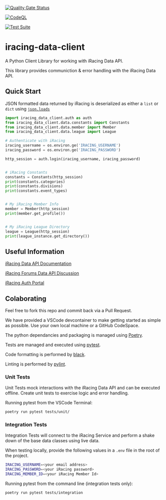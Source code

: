 [![Quality Gate Status](https://sonarcloud.io/api/project_badges/measure?project=tegataiprime_iracing-client&metric=alert_status)](https://sonarcloud.io/summary/new_code?id=tegataiprime_iracing-client)

[![CodeQL](https://github.com/tegataiprime/iracing-client/actions/workflows/github-code-scanning/codeql/badge.svg)](https://github.com/tegataiprime/iracing-client/actions/workflows/github-code-scanning/codeql)

[![Test Suite](https://github.com/tegataiprime/iracing-client/actions/workflows/test-suite.yaml/badge.svg)](https://github.com/tegataiprime/iracing-client/actions/workflows/test-suite.yaml)

# iracing-data-client
A Python Client Library for working with iRacing Data API.

This library provides communiction & error handling with the iRacing Data API.


## Quick Start

JSON formatted data returned by iRacing is deserialized as either a `list` or `dict` using [`json.loads`](https://docs.python.org/3/library/json.html)

```python
import iracing_data_client.auth as auth
from iracing_data_client.data.constants import Constants
from iracing_data_client.data.member import Member
from iracing_data_client.data.league import League

# Authenticate with iRacing
iracing_username = os.environ.ge('IRACING_USERNAME')
iracing_password = os.environ.ge('IRACING_PASSWORD')

http_session = auth.login(iracing_username, iracing_password)


# iRacing Constants
constants = Constants(http_session)
print(constants.categories)
print(constants.divisions)
print(constants.event_types)


# My iRacing Member Info
member = Member(http_session)
print(member.get_profile())


# My iRacing League Directory
league = League(http_session)
print(league_instance.get_directory())
```




## Useful Information

[iRacing Data API Documentation](https://members-ng.iracing.com/data/doc)

[iRacing Forums Data API Discussion](https://forums.iracing.com/discussion/15068/general-availability-of-data-api/p1)

[iRacing Auth Portal](https://members-ng.iracing.com/auth/)

## Colaborating

Feel free to fork this repo and commit back via a Pull Request.

We have provided a VSCode devcontainer to make getting started as simple as possible.  Use your own local machine or a GitHub CodeSpace.

The python dependancies and packaging is managed using [Poetry](https://python-poetry.org/).

Tests are managed and executed using [pytest](https://docs.pytest.org/).

Code formatting is performed by [black](https://pypi.org/project/black/).

Linting is performed by [pylint](https://pypi.org/project/pylint/).

### Unit Tests

Unit Tests mock interactions with the iRacing Data API and can be executed offline.  Create unit tests to exercise logic and error handling.

Running pytest from the VSCode Terminal:
```bash
poetry run pytest tests/unit/
```

### Integration Tests

Integration Tests will connect to the iRacing Service and perform a shake down of the base data classes using live data.

When testing locally, provide the following values in a `.env` file in the root of the project.

```bash
IRACING_USERNAME=<your email address>
IRACING_PASSWORD=<your iRacing password>
IRACING_MEMBER_ID=<your iRacing Member Id>
```


Running pytest from the command line (integration tests only):
```bash
poetry run pytest tests/integration
```

